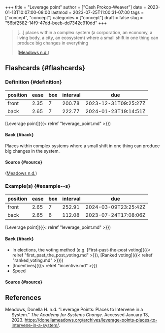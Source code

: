 +++
title = "Leverage point"
author = ["Cash Prokop-Weaver"]
date = 2023-01-13T10:07:00-08:00
lastmod = 2023-07-25T11:00:31-07:00
tags = ["concept", "concept"]
categories = ["concept"]
draft = false
slug = "56bf2582-14f9-47dd-beeb-dd7342c910dd"
+++

> [...] places within a complex system (a corporation, an economy, a living body, a city, an ecosystem) where a small shift in one thing can produce big changes in everything
>
> (<a href="#citeproc_bib_item_1">Meadows n.d.</a>)


## Flashcards {#flashcards}


### Definition {#definition}

| position | ease | box | interval | due                  |
|----------|------|-----|----------|----------------------|
| front    | 2.35 | 7   | 200.78   | 2023-12-31T09:25:27Z |
| back     | 2.65 | 7   | 222.77   | 2024-01-23T19:14:51Z |

[Leverage point]({{< relref "leverage_point.md" >}})


#### Back {#back}

Places within complex systems where a small shift in one thing can produce big changes in the system.


#### Source {#source}

(<a href="#citeproc_bib_item_1">Meadows n.d.</a>)


### Example(s) {#example--s}

| position | ease | box | interval | due                  |
|----------|------|-----|----------|----------------------|
| front    | 2.65 | 7   | 252.91   | 2024-03-09T23:25:42Z |
| back     | 2.65 | 6   | 112.08   | 2023-07-24T17:08:06Z |

[Leverage point]({{< relref "leverage_point.md" >}})


#### Back {#back}

-   In elections, the voting method (e.g. [First-past-the-post voting]({{< relref "first_past_the_post_voting.md" >}}), [Ranked voting]({{< relref "ranked_voting.md" >}}))
-   [Incentives]({{< relref "incentive.md" >}})
-   Speed


#### Source {#source}

## References

<style>.csl-entry{text-indent: -1.5em; margin-left: 1.5em;}</style><div class="csl-bib-body">
  <div class="csl-entry"><a id="citeproc_bib_item_1"></a>Meadows, Donella H. n.d. “Leverage Points: Places to Intervene in a System.” <i>The Academy for Systems Change</i>. Accessed January 13, 2023. <a href="https://donellameadows.org/archives/leverage-points-places-to-intervene-in-a-system/">https://donellameadows.org/archives/leverage-points-places-to-intervene-in-a-system/</a>.</div>
</div>
